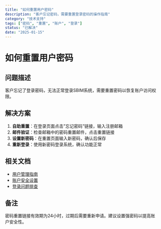 ```yaml
---
title: "如何重置用户密码"
description: "客户忘记密码，需要重置登录密码的操作指南"
category: "技术支持"
tags: ["密码", "重置", "账户", "登录"]
status: "已解决"
date: "2025-01-15"
---
```


# 如何重置用户密码

## 问题描述
客户忘记了登录密码，无法正常登录SBIM系统，需要重置密码以恢复账户访问权限。

## 解决方案
1. **自助重置**：在登录页面点击"忘记密码"链接，输入注册邮箱
2. **邮件验证**：检查邮箱中的密码重置邮件，点击重置链接
3. **设置新密码**：在重置页面输入新密码，确认后保存
4. **重新登录**：使用新密码登录系统，确认功能正常

## 相关文档
- [用户管理指南](../../guides/user-management.md)
- [账户安全设置](../../guides/account-security.md)
- [登录问题排查](./login-issues.md)

## 备注
密码重置链接有效期为24小时，过期后需要重新申请。建议设置强密码以提高账户安全性。

